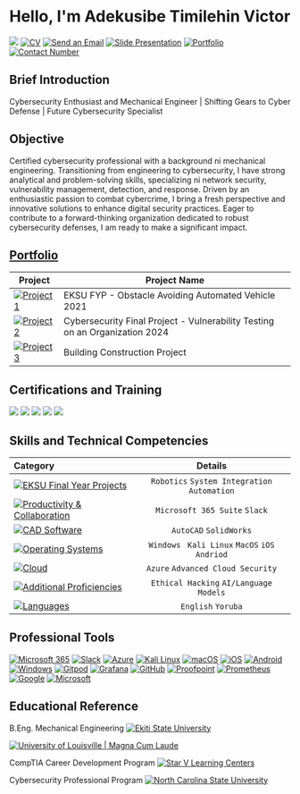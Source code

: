 # Hello, I'm Adekusibe Timilehin Victor
<a href="https://www.linkedin.com/in/timilehin-adekusibe-920649316" target="_blank"><img src="https://img.shields.io/badge/-LinkedIn-0072b1?&style=for-the-badge&logo=linkedin&logoColor=white" /></a>
<a href="https://drive.google.com/file/d/12LQ3B5SSBewwve9ysvRgK-l_cmccFmSn/view?usp=drivesdk" target="_blank"><img alt="CV" src="https://img.shields.io/badge/CV-000000?style=for-the-badge&logo=document&logoColor=white"></a>
<a href="mailto:vicardadekusibe@gmail.com"><img src="https://img.shields.io/badge/-Email-D14836?&style=for-the-badge&logo=gmail&logoColor=white" alt="Send an Email" /></a>
<a href="https://www.canva.com/design/DAGJZmGJlOQ/tsFqZZhpcAMhZ_3AGd1B4Q/view?utm_content=DAGJZmGJlOQ&utm_campaign=designshare&utm_medium=link&utm_source=editor" target="_blank"><img alt="Slide Presentation" src="https://img.shields.io/badge/Slide_Presentation-000000?style=for-the-badge&logo=profile&logoColor=white"></a>
<a href="https://vicardtim.carrd.co" target="_blank"><img alt="Portfolio" src="https://img.shields.io/badge/Portfolio-000000?style=for-the-badge&logo=profile&logoColor=white"></a>
<a href="tel:08147208549"><img src="https://img.shields.io/badge/Contact_Number-000000?style=for-the-badge&logo=profile&logoColor=white" alt="Contact Number"></a>

## Brief Introduction

Cybersecurity Enthusiast and Mechanical Engineer | Shifting Gears to Cyber Defense | Future Cybersecurity Specialist
## Objective
Certified cybersecurity professional with a background ni mechanical engineering. Transitioning from engineering to cybersecurity, I have strong analytical and problem-solving skills, specializing ni network security, vulnerability management, detection, and response. Driven by an enthusiastic passion to combat cybercrime, I bring a fresh perspective and innovative solutions to enhance digital security practices. Eager to contribute to a forward-thinking organization dedicated to robust cybersecurity defenses, I am ready to make a significant impact.

## [Portfolio](https://drive.google.com/drive/folders/11Tt1BWxP31XAxqvpWQ91B9PmcXbAh_Bx)

| Project                                                 | Project Name       |
|-------------------------------------------------------|----------------------------|
|<a href=""><img alt="Project 1" src="https://img.shields.io/badge/Project%201-181717?style=for-the-badge&logo=github&logoColor=white" /></a> | EKSU FYP - Obstacle Avoiding Automated Vehicle 2021|
| <a href=""><img alt="Project 2" src="https://img.shields.io/badge/Project%202-181717?style=for-the-badge&logo=github&logoColor=white" /></a> | Cybersecurity Final Project - Vulnerability Testing on an Organization 2024|
| <a href=""><img alt="Project 3" src="https://img.shields.io/badge/Project%203-181717?style=for-the-badge&logo=github&logoColor=white" /></a> |Building Construction Project|

## Certifications and Training
<img src="https://img.shields.io/badge/-ITIL%20Foundations-525E71?style=for-the-badge&logoColor=white" /> <img src="https://img.shields.io/badge/-CompTIA%20A%2B-EA3B2D?style=for-the-badge&logo=CompTIA&logoColor=white" /> <img src="https://img.shields.io/badge/-CompTIA%20Sec%2B-007EAD?style=for-the-badge&logo=CompTIA&logoColor=white" /> <img src="https://img.shields.io/badge/-CompTIA%20Net%2B-EF4626?style=for-the-badge&logo=CompTIA&logoColor=white" /> <img src="https://img.shields.io/badge/-PMP%20%7C%20Pursuing-4B0082?style=for-the-badge&logo=PMI&logoColor=white" />

## Skills and Technical Competencies
| Category                       | Details | 
| :---------------------------------------------------------|:----------------------------------:|
| <a href="https://example.com"><img alt="EKSU Final Year Projects" src="https://img.shields.io/badge/EKSU_Final_Year_Projects-000000?style=for-the-badge&logo=world&logoColor=white"></a> |`Robotics` `System Integration` `Automation` |
| <a href="https://example.com"><img alt="Productivity & Collaboration" src="https://img.shields.io/badge/Productivity_%26_Collaboration-000000?style=for-the-badge&logo=productivity&logoColor=white"></a> | `Microsoft 365 Suite` `Slack`| 
| <a href="https://example.com"><img alt="CAD Software" src="https://img.shields.io/badge/CAD_Software-000000?style=for-the-badge&logo=code&logoColor=white"></a> | `AutoCAD` `SolidWorks` | 
| <a href="https://example.com"><img alt="Operating Systems" src="https://img.shields.io/badge/Operating_Systems-000000?style=for-the-badge&logo=windows&logoColor=white"></a> | `Windows` ` Kali Linux` `MacOS` `iOS` `Andriod`|
| <a href="https://example.com"><img alt="Cloud" src="https://img.shields.io/badge/Cloud-000000?style=for-the-badge&logo=world&logoColor=white"></a> | `Azure` `Advanced Cloud Security` |
<a href="https://example.com"><img alt="Additional Proficiencies" src="https://img.shields.io/badge/Additional_Prodiciencies-000000?style=for-the-badge&logo=world&logoColor=white"></a> | `Ethical Hacking` `AI/Language Models`| 
<a href="https://example.com"><img alt="Languages" src="https://img.shields.io/badge/Languages-000000?style=for-the-badge&logo=microsoft&logoColor=white"></a> | `English` `Yoruba` |

## Professional Tools
<a href="https://www.microsoft.com/microsoft-365/"><img alt="Microsoft 365" src="https://img.shields.io/badge/Microsoft%20365-D83B01?style=for-the-badge&logo=microsoft&logoColor=white"></a>
<a href="https://slack.com/"><img alt="Slack" src="https://img.shields.io/badge/Slack-4A154B?style=for-the-badge&logo=slack&logoColor=white"></a>
<a href="https://azure.microsoft.com/"><img alt="Azure" src="https://img.shields.io/badge/Azure-0089D6?style=for-the-badge&logo=microsoft-azure&logoColor=white"></a>
<a href="https://www.kali.org/"><img alt="Kali Linux" src="https://img.shields.io/badge/Kali_Linux-557C94?style=for-the-badge&logo=kalilinux&logoColor=white"></a>
<a href="https://www.apple.com/macos/"><img alt="macOS" src="https://img.shields.io/badge/macOS-000000?style=for-the-badge&logo=apple&logoColor=white"></a>
<a href="https://www.apple.com/ios/"><img alt="iOS" src="https://img.shields.io/badge/iOS-000000?style=for-the-badge&logo=ios&logoColor=white"></a>
<a href="https://www.android.com/"><img alt="Android" src="https://img.shields.io/badge/Android-3DDC84?style=for-the-badge&logo=android&logoColor=white"></a>
<a href="https://www.microsoft.com/windows"><img alt="Windows" src="https://img.shields.io/badge/Windows-0078D6?style=for-the-badge&logo=windows&logoColor=white"></a>
<a href="https://www.gitpod.io/"><img alt="Gitpod" src="https://img.shields.io/badge/Gitpod-1AA6E4?style=for-the-badge&logo=gitpod&logoColor=white"></a>
<a href="https://grafana.com/"><img alt="Grafana" src="https://img.shields.io/badge/Grafana-F46800?style=for-the-badge&logo=grafana&logoColor=white"></a>
<a href="https://github.com/"><img alt="GitHub" src="https://img.shields.io/badge/GitHub-181717?style=for-the-badge&logo=github&logoColor=white"></a>
<a href="https://www.proofpoint.com/"><img alt="Proofpoint" src="https://img.shields.io/badge/Proofpoint-000000?style=for-the-badge&logo=proofpoint&logoColor=white"></a>
<a href="https://prometheus.io/"><img alt="Prometheus" src="https://img.shields.io/badge/Prometheus-E6522C?style=for-the-badge&logo=prometheus&logoColor=white"></a>
<a href="https://www.google.com/"><img alt="Google" src="https://img.shields.io/badge/Google-4285F4?style=for-the-badge&logo=google&logoColor=white"></a>
<a href="https://www.microsoft.com/"><img alt="Microsoft" src="https://img.shields.io/badge/Microsoft-5E5E5E?style=for-the-badge&logo=microsoft&logoColor=white"></a>


## Educational Reference
B.Eng. Mechanical Engineering
<a href="https://eksu.edu.ng" target="_blank">
    <img src="https://img.shields.io/badge/-Ekiti%20State%20University-004990?style=for-the-badge&logo=graduation-cap&logoColor=white" alt="Ekiti State University" />
</a>


<a href="https://louisville.edu" target="_blank">
    <img src="https://img.shields.io/badge/-University%20of%20Louisville%20%7C%20Magna%20Cum%20Laude-D41E3A?&style=for-the-badge&logo=university&logoColor=white" alt="University of Louisville | Magna Cum Laude" />
</a>

CompTIA Career Development Program
<a href="https://starvlearningcenters.com" target="_blank">
    <img src="https://img.shields.io/badge/-Star%20V%20Learning%20Centers-FFD700?&style=for-the-badge&logo=education&logoColor=white" alt="Star V Learning Centers" />
</a>

Cybersecurity Professional Program
<a href="https://www.ncsu.edu" target="_blank">
    <img src="https://img.shields.io/badge/-North%20Carolina%20State%20University-%E60012?&style=for-the-badge&logo=university&logoColor=white" alt="North Carolina State University" />
</a>
